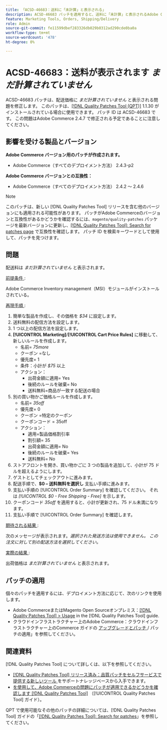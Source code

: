 ```yaml
---
title: 「ACSD-46683：送料に「未計算」と表示される」
description: ACSD-46683 パッチを適用すると、送料に「未計算」と表示されるAdobe Commerceの問題が修正されます。
feature: Marketing Tools, Orders, Shipping/Delivery
role: Admin
source-git-commit: fe11599dbef283326db029b0312ad290cde0ba0a
workflow-type: tm+mt
source-wordcount: '478'
ht-degree: 0%

---
```


# ACSD-46683：送料が表示されます *まだ計算されていません*

ACSD-46683 パッチは、配送価格に *まだ計算されていません* と表示される問題を修正します。 このパッチは、[[!DNL Quality Patches Tool (QPT)]](https://experienceleague.adobe.com/ja/docs/commerce-knowledge-base/kb/announcements/commerce-announcements/magento-quality-patches-released-new-tool-to-self-serve-quality-patches) 1.1.30 がインストールされている場合に使用できます。 パッチ ID は ACSD-46683 です。 この問題はAdobe Commerce 2.4.7 で修正される予定であることに注意してください。

## 影響を受ける製品とバージョン

**Adobe Commerce バージョン用のパッチが作成されます。**

* Adobe Commerce（すべてのデプロイメント方法） 2.4.3-p2

**Adobe Commerce バージョンとの互換性：**

* Adobe Commerce（すべてのデプロイメント方法） 2.4.2 ～ 2.4.6

>[!NOTE]
>
>このパッチは、新しい [!DNL Quality Patches Tool] リリースを含む他のバージョンにも適用される可能性があります。 パッチがAdobe Commerceのバージョンと互換性があるかどうかを確認するには、`magento/quality-patches` パッケージを最新バージョンに更新し、[[!DNL Quality Patches Tool]: Search for patches page](https://experienceleague.adobe.com/tools/commerce-quality-patches/index.html?lang=ja) で互換性を確認します。 パッチ ID を検索キーワードとして使用して、パッチを見つけます。

## 問題

配送料は *まだ計算されていません* と表示されます。

<u> 前提条件 </u>:

Adobe Commerce Inventory management（MSI）モジュールがインストールされている。

<u> 再現手順 </u>:

1. 簡単な製品を作成し、その価格を *$34* に設定します。
1. 送料無料の配信方法を設定します。
1. 1 つ以上の配信方法を設定します。
1. **[!UICONTROL Marketing]**/**[!UICONTROL Cart Price Rules]** に移動して、新しいルールを作成します。
   * 名前= *75more*
   * クーポン =なし
   * 優先度= 1
   * 条件：小計が *$75* 以上
   * アクション：
      * 出荷金額に適用= Yes
      * 後続のルールを破棄= No
      * 送料無料=商品が一致する配送の場合
1. 別の買い物かご価格ルールを作成します。
   * 名前= *35off*
   * 優先度= 0
   * クーポン =特定のクーポン
   * クーポンコード = 35off
   * アクション：
      * 適用=製品価格割引率
      * 割引額= 35
      * 出荷金額に適用= No
      * 後続のルールを破棄= Yes
      * 送料無料= No
1. ストアフロントを開き、買い物かごに 3 つの製品を追加して、小計が 75 ドルを超えるようにします。
1. ゲストとしてチェックアウトに進みます。
1. 配送手順で、**$0 – 送料無料を選択し** 支払い手順に進みます。
1. 支払い手順の [!UICONTROL Order Summary] を確認してください。 それは *[!UICONTROL $0 - Free Shipping - Free]* を示します。
1. クーポンコード *35off* を適用すると、小計が更新され、75 ドル未満になります。
1. 支払い手順で [!UICONTROL Order Summary] を確認します。

<u> 期待される結果 </u>:

次のメッセージが表示されます。*選択された発送方法は使用できません。 この注文に対して別の配送方法を選択してください。*

<u> 実際の結果 </u>:

出荷価格は *まだ計算されていません* と表示されます。

## パッチの適用

個々のパッチを適用するには、デプロイメント方法に応じて、次のリンクを使用します。

* Adobe CommerceまたはMagento Open Sourceオンプレミス：[[!DNL Quality Patches Tool] > Usage](/help/tools/quality-patches-tool/usage.md) in the [!DNL Quality Patches Tool] guide.
* クラウドインフラストラクチャー上のAdobe Commerce：クラウドインフラストラクチャー上のCommerce ガイドの [ アップグレードとパッチ ](https://experienceleague.adobe.com/docs/commerce-cloud-service/user-guide/develop/upgrade/apply-patches.html?lang=ja)/ パッチの適用」を参照してください。

## 関連資料

[!DNL Quality Patches Tool] について詳しくは、以下を参照してください。

* [[!DNL Quality Patches Tool]  リリース済み：品質パッチをセルフサービスで提供する新しいツール ](https://experienceleague.adobe.com/ja/docs/commerce-knowledge-base/kb/announcements/commerce-announcements/magento-quality-patches-released-new-tool-to-self-serve-quality-patches) をサポートナレッジベースから入手できます。
* [ を使用して、Adobe Commerceの問題にパッチが適用できるかどうかを確認します  [!DNL Quality Patches Tool]](/help/tools/quality-patches-tool/patches-available-in-qpt/check-patch-for-magento-issue-with-magento-quality-patches.md) （[!UICONTROL Quality Patches Tool] ガイド）。


QPT で使用可能なその他のパッチの詳細については、[!DNL Quality Patches Tool] ガイドの「[[!DNL Quality Patches Tool]: Search for patches](https://experienceleague.adobe.com/tools/commerce-quality-patches/index.html?lang=ja)」を参照してください。
